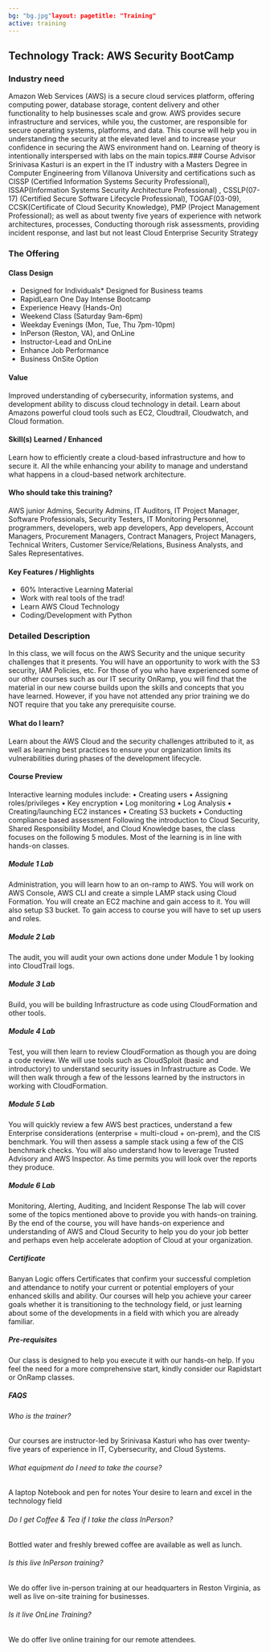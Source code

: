 ```yaml
---
bg: "bg.jpg"layout: pagetitle: "Training"
active: training
---
```

## Technology Track: AWS Security BootCamp
### Industry need
Amazon Web Services (AWS) is a secure cloud services platform, offering computing power, database storage, content delivery and other functionality to help businesses scale and grow. AWS provides secure infrastructure and services, while you, the customer, are responsible for secure operating systems, platforms, and data.
This course will help you in understanding the security at the elevated level and to increase your confidence in securing the AWS environment hand on. Learning of theory is intentionally interspersed with labs on the main topics.### Course Advisor
Srinivasa Kasturi is an expert in the IT industry with a Masters Degree in Computer Engineering from Villanova University and certifications such as CISSP (Certified Information Systems Security Professional), ISSAP(Information Systems Security Architecture Professional) , CSSLP(07-17) (Certified Secure Software Lifecycle Professional), TOGAF(03-09), CCSK(Certificate of Cloud Security Knowledge), PMP (Project Management Professional); as well as about twenty five years of experience with network architectures, processes, Conducting thorough risk assessments, providing incident response, and last but not least Cloud Enterprise Security Strategy 

### The Offering
#### Class Design
* Designed for Individuals* Designed for Business teams
* RapidLearn One Day Intense Bootcamp
* Experience Heavy (Hands-On)
* Weekend Class (Saturday 9am-6pm)
* Weekday Evenings (Mon, Tue, Thu 7pm-10pm)
* InPerson (Reston, VA), and OnLine
* Instructor-Lead and OnLine
* Enhance Job Performance
* Business OnSite Option
#### Value
Improved understanding of cybersecurity, information systems, and development ability to discuss cloud technology in detail. Learn about Amazons powerful cloud tools such as EC2, Cloudtrail, Cloudwatch, and Cloud formation.
#### Skill(s) Learned / Enhanced
Learn how to efficiently create a cloud-based infrastructure and how to secure it. All the while enhancing your ability to manage and understand what happens in a cloud-based network architecture.
#### Who should take this training?
AWS junior Admins, Security Admins, IT Auditors, IT Project Manager, Software Professionals, Security Testers, IT Monitoring Personnel, programmers, developers, web app developers, App developers, Account Managers, Procurement Managers, Contract Managers, Project Managers, Technical Writers, Customer Service/Relations, Business Analysts, and Sales Representatives.
#### Key Features / Highlights
* 60% Interactive Learning Material
* Work with real tools of the trad!
* Learn AWS Cloud Technology
* Coding/Development with Python

### Detailed Description
In this class, we will focus on the AWS Security and the unique security challenges that it presents. You will have an opportunity to work with the S3 security, IAM Policies, etc. For those of you who have experienced some of our other courses such as our IT security OnRamp, you will find that the material in our new course builds upon the skills and concepts that you have learned. However, if you have not attended any prior training we do NOT require that you take any prerequisite course.
#### What do I learn?
Learn about the AWS Cloud and the security challenges attributed to it, as well as learning best practices to ensure your organization limits its vulnerabilities during phases of the development lifecycle.
#### Course Preview
Interactive learning modules include:
• Creating users
• Assigning roles/privileges
• Key encryption
• Log monitoring
• Log Analysis
• Creating/launching EC2 instances
• Creating S3 buckets
• Conducting compliance based assessment
Following the introduction to Cloud Security, Shared Responsibility Model, and Cloud Knowledge bases, the class focuses on the following 5 modules. Most of the learning is in line with hands-on classes.
##### Module 1 Lab
Administration, you will learn how to an on-ramp to AWS. You will work on AWS Console, AWS CLI and create a simple LAMP stack using Cloud Formation. You will create an EC2 machine and gain access to it. You will also setup S3 bucket. To gain access to course you will have to set up users and roles. 
##### Module 2 Lab
The audit, you will audit your own actions done under Module 1 by looking into CloudTrail logs.
##### Module 3 Lab
Build, you will be building Infrastructure as code using CloudFormation and other tools.
##### Module 4 Lab
Test, you will then learn to review CloudFormation as though you are doing a code review. We will use tools such as CloudSploit (basic and introductory) to understand security issues in Infrastructure as Code. We will then walk through a few of the lessons learned by the instructors in working with CloudFormation.
##### Module 5 Lab
You will quickly review a few AWS best practices, understand a few Enterprise considerations (enterprise = multi-cloud + on-prem), and the CIS benchmark.
You will then assess a sample stack using a few of the CIS benchmark checks. You will also understand how to leverage Trusted Advisory and AWS Inspector. As time permits you will look over the reports they produce.
##### Module 6 Lab
Monitoring, Alerting, Auditing, and Incident Response
The lab will cover some of the topics mentioned above to provide you with hands-on training.
By the end of the course, you will have hands-on experience and understanding of AWS and Cloud Security to help you do your job better and perhaps even help accelerate adoption of Cloud at your organization.
##### Certificate
Banyan Logic offers Certificates that confirm your successful completion and attendance to notify your current or potential employers of your enhanced skills and ability.
Our courses will help you achieve your career goals whether it is transitioning to the technology field, or just learning about some of the developments in a field with which you are already familiar.
##### Pre-requisites
Our class is designed to help you execute it with our hands-on help. If you feel the need for a more comprehensive start, kindly consider our Rapidstart or OnRamp classes.
##### FAQS
###### Who is the trainer?
Our courses are instructor-led by Srinivasa Kasturi who has over twenty-five years of experience in IT, Cybersecurity, and Cloud Systems.
###### What equipment do I need to take the course?
A laptop
Notebook and pen for notes
Your desire to learn and excel in the technology field
###### Do I get Coffee & Tea if I take the class InPerson?
Bottled water and freshly brewed coffee are available as well as lunch.
###### Is this live InPerson training?
We do offer live in-person training at our headquarters in Reston Virginia, as well as live on-site training for businesses.
###### Is it live OnLine Training?
We do offer live online training for our remote attendees.
